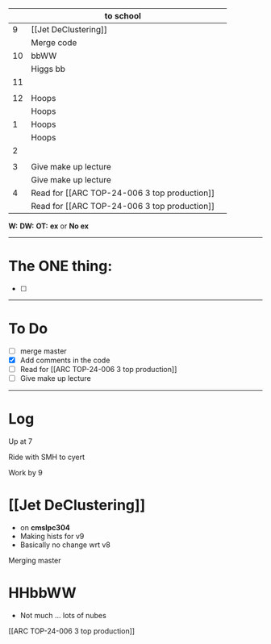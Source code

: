 
|     | to school                                    |     |
| --- | -------------------------------------------- | --- |
| 9   | [[Jet DeClustering]]                         |     |
|     | Merge code                                   |     |
| 10  | bbWW                                         |     |
|     | Higgs bb                                     |     |
| 11  |                                              |     |
|     |                                              |     |
| 12  | Hoops                                        |     |
|     | Hoops                                        |     |
| 1   | Hoops                                        |     |
|     | Hoops                                        |     |
| 2   |                                              |     |
|     |                                              |     |
| 3   | Give make up lecture                         |     |
|     | Give make up lecture                         |     |
| 4   | Read for [[ARC TOP-24-006 3 top production]] |     |
|     | Read for [[ARC TOP-24-006 3 top production]] |     |

**W:**
**DW:**
**OT:**
**ex** or **No ex**

---
# The ONE thing: 
- [ ] 

---
# To Do

- [ ] merge master
- [x] Add comments in the code
- [ ] Read for [[ARC TOP-24-006 3 top production]]
- [ ] Give make up lecture

---

# Log

Up at 7

Ride with SMH to cyert

Work by 9

# [[Jet DeClustering]]
- on **cmslpc304**
- Making hists for v9 
- Basically no change wrt v8


Merging master


# HHbbWW
- Not much ... lots of nubes


[[ARC TOP-24-006 3 top production]]

